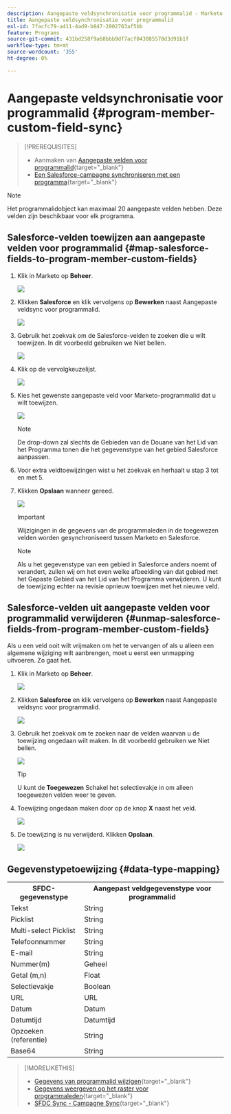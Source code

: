 ```yaml
---
description: Aangepaste veldsynchronisatie voor programmalid - Marketo Docs - Productdocumentatie
title: Aangepaste veldsynchronisatie voor programmalid
exl-id: 7facfc79-a411-4ad9-b847-2002763af5bb
feature: Programs
source-git-commit: 431bd258f9a68bbb9df7acf043085578d3d91b1f
workflow-type: tm+mt
source-wordcount: '355'
ht-degree: 0%

---
```


# Aangepaste veldsynchronisatie voor programmalid {#program-member-custom-field-sync}

>[!PREREQUISITES]
>
>* Aanmaken van [Aangepaste velden voor programmalid](/help/marketo/product-docs/core-marketo-concepts/programs/working-with-programs/program-member-custom-fields.md){target="_blank"}
>* [Een Salesforce-campagne synchroniseren met een programma](/help/marketo/product-docs/core-marketo-concepts/programs/working-with-programs/sync-an-sfdc-campaign-with-a-program.md){target="_blank"}

>[!NOTE]
>
>Het programmalidobject kan maximaal 20 aangepaste velden hebben. Deze velden zijn beschikbaar voor elk programma.

## Salesforce-velden toewijzen aan aangepaste velden voor programmalid {#map-salesforce-fields-to-program-member-custom-fields}

1. Klik in Marketo op **Beheer**.

   ![](assets/program-member-custom-field-sync-1.png)

1. Klikken **Salesforce** en klik vervolgens op **Bewerken** naast Aangepaste veldsync voor programmalid.

   ![](assets/program-member-custom-field-sync-2.png)

1. Gebruik het zoekvak om de Salesforce-velden te zoeken die u wilt toewijzen. In dit voorbeeld gebruiken we Niet bellen.

   ![](assets/program-member-custom-field-sync-3.png)

1. Klik op de vervolgkeuzelijst.

   ![](assets/program-member-custom-field-sync-4.png)

1. Kies het gewenste aangepaste veld voor Marketo-programmalid dat u wilt toewijzen.

   ![](assets/program-member-custom-field-sync-5.png)

   >[!NOTE]
   >
   >De drop-down zal slechts de Gebieden van de Douane van het Lid van het Programma tonen die het gegevenstype van het gebied Salesforce aanpassen.

1. Voor extra veldtoewijzingen wist u het zoekvak en herhaalt u stap 3 tot en met 5.

1. Klikken **Opslaan** wanneer gereed.

   ![](assets/program-member-custom-field-sync-6.png)

   >[!IMPORTANT]
   >
   >Wijzigingen in de gegevens van de programmaleden in de toegewezen velden worden gesynchroniseerd tussen Marketo en Salesforce.

   >[!NOTE]
   >
   >Als u het gegevenstype van een gebied in Salesforce anders noemt of verandert, zullen wij om het even welke afbeelding van dat gebied met het Gepaste Gebied van het Lid van het Programma verwijderen. U kunt de toewijzing echter na revisie opnieuw toewijzen met het nieuwe veld.

## Salesforce-velden uit aangepaste velden voor programmalid verwijderen {#unmap-salesforce-fields-from-program-member-custom-fields}

Als u een veld ooit wilt vrijmaken om het te vervangen of als u alleen een algemene wijziging wilt aanbrengen, moet u eerst een unmapping uitvoeren. Zo gaat het.

1. Klik in Marketo op **Beheer**.

   ![](assets/program-member-custom-field-sync-7.png)

1. Klikken **Salesforce** en klik vervolgens op **Bewerken** naast Aangepaste veldsync voor programmalid.

   ![](assets/program-member-custom-field-sync-8.png)

1. Gebruik het zoekvak om te zoeken naar de velden waarvan u de toewijzing ongedaan wilt maken. In dit voorbeeld gebruiken we Niet bellen.

   ![](assets/program-member-custom-field-sync-9.png)

   >[!TIP]
   >
   >U kunt de **Toegewezen** Schakel het selectievakje in om alleen toegewezen velden weer te geven.

1. Toewijzing ongedaan maken door op de knop **X** naast het veld.

   ![](assets/program-member-custom-field-sync-10.png)

1. De toewijzing is nu verwijderd. Klikken **Opslaan**.

   ![](assets/program-member-custom-field-sync-11.png)

## Gegevenstypetoewijzing {#data-type-mapping}

<table>
  <colgroup>
    <col/>
    <col/>
  </colgroup>
  <tbody>
    <tr>
      <th>SFDC-gegevenstype</th>
      <th>Aangepast veldgegevenstype voor programmalid</th>
    </tr>
    <tr>
      <td>Tekst</td>
      <td>String</td>
    </tr>
    <tr>
      <td>Picklist</td>
      <td>String</td>
    </tr>
    <tr>
      <td>Multi-select Picklist</td>
      <td>String</td>
    </tr>
    <tr>
      <td>Telefoonnummer</td>
      <td>String</td>
    </tr>
    <tr>
      <td>E-mail</td>
      <td>String</td>
    </tr>
    <tr>
      <td>Nummer(m)</td>
      <td>Geheel</td>
    </tr>
    <tr>
      <td>Getal (m,n)</td>
      <td>Float</td>
    </tr>
    <tr>
      <td>Selectievakje</td>
      <td>Boolean</td>
    </tr>
    <tr>
      <td>URL</td>
      <td>URL</td>
    </tr>
    <tr>
      <td>Datum</td>
      <td>Datum</td>
    </tr>
    <tr>
      <td>Datumtijd</td>
      <td>Datumtijd</td>
    </tr>
    <tr>
      <td>Opzoeken (referentie)</td>
      <td>String</td>
    </tr>
    <tr>
      <td>Base64</td>
      <td>String</td>
    </tr>
  </tbody>
</table>

>[!MORELIKETHIS]
>
>* [Gegevens van programmalid wijzigen](/help/marketo/product-docs/core-marketo-concepts/smart-campaigns/program-flow-actions/change-program-member-data.md){target="_blank"}
>* [Gegevens weergeven op het raster voor programmaleden](/help/marketo/product-docs/core-marketo-concepts/programs/working-with-programs/manage-and-view-members.md){target="_blank"}
>* [SFDC Sync - Campagne Sync](/help/marketo/product-docs/crm-sync/salesforce-sync/sfdc-sync-details/sfdc-sync-campaign-sync.md){target="_blank"}
